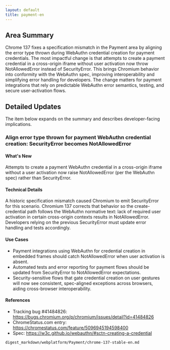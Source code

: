 ```yaml
---
layout: default
title: payment-en
---
```


## Area Summary

Chrome 137 fixes a specification mismatch in the Payment area by aligning the error type thrown during WebAuthn credential creation for payment credentials. The most impactful change is that attempts to create a payment credential in a cross-origin iframe without user activation now throw NotAllowedError instead of SecurityError. This brings Chromium behavior into conformity with the WebAuthn spec, improving interoperability and simplifying error handling for developers. The change matters for payment integrations that rely on predictable WebAuthn error semantics, testing, and secure user-activation flows.

## Detailed Updates

The item below expands on the summary and describes developer-facing implications.

### Align error type thrown for payment WebAuthn credential creation: SecurityError becomes NotAllowedError

#### What's New
Attempts to create a payment WebAuthn credential in a cross-origin iframe without a user activation now raise NotAllowedError (per the WebAuthn spec) rather than SecurityError.

#### Technical Details
A historic specification mismatch caused Chromium to emit SecurityError for this scenario. Chromium 137 corrects that behavior so the create-credential path follows the WebAuthn normative text: lack of required user activation in certain cross-origin contexts results in NotAllowedError. Developers relying on the previous SecurityError must update error handling and tests accordingly.

#### Use Cases
- Payment integrations using WebAuthn for credential creation in embedded frames should catch NotAllowedError when user activation is absent.
- Automated tests and error reporting for payment flows should be updated from SecurityError to NotAllowedError expectations.
- Security-sensitive flows that gate credential creation on user gestures will now see consistent, spec-aligned exceptions across browsers, aiding cross-browser interoperability.

#### References
- Tracking bug #41484826: https://bugs.chromium.org/p/chromium/issues/detail?id=41484826
- ChromeStatus.com entry: https://chromestatus.com/feature/5096945194598400
- Spec: https://w3c.github.io/webauthn/#sctn-creating-a-credential

```text
digest_markdown/webplatform/Payment/chrome-137-stable-en.md

